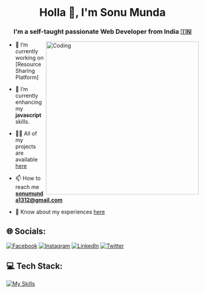 
<h1 align="center">Holla 👋, I'm Sonu Munda</h1>
<h3 align="center">I'm a self-taught passionate Web Developer from India 🇮🇳</h3>
<img align="right" alt="Coding" width="400" src="https://miro.medium.com/v2/resize:fit:828/0*7Q3yvSIv_t0ioJ-Z.gif">

- 🔭 I’m currently working on [Resource Sharing Platform]

- 🌱 I’m currently enhancing my **javascript** skills.

- 👨‍💻 All of my projects are available [here](https://github.com/SonuMunda)[](url)


- 📫 How to reach me **sonumunda1312@gmail.com**

- 📄 Know about my experiences [here](https://sonumunda.github.io/SonuMunda-Portfolio/)

## 🌐 Socials:
[![Facebook](https://img.icons8.com/color/48/facebook.png)](https://www.facebook.com/sonu.m.75685) 
[![Instagram](https://skillicons.dev/icons?i=instagram)](https://www.instagram.com/sonumunda_/) 
[![LinkedIn](https://skillicons.dev/icons?i=linkedin)](https://www.linkedin.com/in/sonu-munda-b8806b21a/) 
[![Twitter](https://skillicons.dev/icons?i=twitter)](https://twitter.com/SonuMunda_) 

## 💻 Tech Stack:

[![My Skills](https://skillicons.dev/icons?i=html,css,javascript,react,redux,tailwind,nodejs,express,mongodb,git,canva)](https://skillicons.dev)
          


